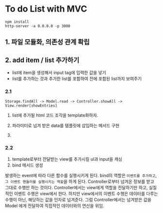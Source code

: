 # To do List with MVC

```
npm install
http-server -a 0.0.0.0 -p 3000
```


## 1. 파일 모듈화, 의존성 관계 확립 

## 2. add item / list 추가하기

- list에 item을 생성해서 input tag에 입력한 값을 넣기
- list를 추가하는 것과 추가한 list를 포함하여 전에 포함된 list까지 보여주기

### 2.1

```
Storage.findAll -> Model.read -> Controller.showAll -> View.render[showEntries]
```

1. list에 추가될 html 코드 조각을 template화하자.

2. 파라미터로 넘겨 받은 data를 템플릿에 삽입하는 메서드 구현

3. 


### 2.2

1. template로부터 잔달받는 view를 추가시킬 ul과 input을 캐싱
2. bind 메서드 생성

발생하는 event에 따라 다른 함수를 실행시키게 된다. 
bind의 역할은 `이벤트를 추가하고`, `그 이벤트 핸들러를 실행시키는 역할`을 하게 된다.
Controller로부터 넘겨온 정보를 받고 그대로 수행만 하는 것이다.
Controller에서는 view에게 역할을 전달하기만 하고, 실질적인 이벤트 수행은 view에서 한다.
하지만 view에서의 이벤트 수행은 데이터를 다루는 수행이 아닌, 해당하는 값을 인자로 넘겨준다.
그럼 Controller에서는 넘겨받은 값을 Model 에게 전달하여 직접적인 데이터와의 연산을 위임.

